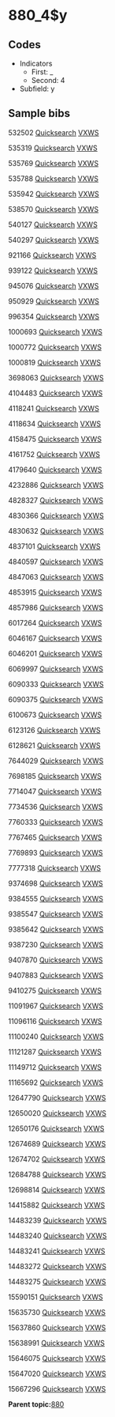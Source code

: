 # 880\_4$y

## Codes

-   Indicators
    -   First: \_
    -   Second: 4
-   Subfield: y

## Sample bibs

532502 [Quicksearch](https://search.library.yale.edu/catalog/532502) [VXWS](http://prodorbis.library.yale.edu:7014/vxws/GetHoldingsService?bibId=532502)

535319 [Quicksearch](https://search.library.yale.edu/catalog/535319) [VXWS](http://prodorbis.library.yale.edu:7014/vxws/GetHoldingsService?bibId=535319)

535769 [Quicksearch](https://search.library.yale.edu/catalog/535769) [VXWS](http://prodorbis.library.yale.edu:7014/vxws/GetHoldingsService?bibId=535769)

535788 [Quicksearch](https://search.library.yale.edu/catalog/535788) [VXWS](http://prodorbis.library.yale.edu:7014/vxws/GetHoldingsService?bibId=535788)

535942 [Quicksearch](https://search.library.yale.edu/catalog/535942) [VXWS](http://prodorbis.library.yale.edu:7014/vxws/GetHoldingsService?bibId=535942)

538570 [Quicksearch](https://search.library.yale.edu/catalog/538570) [VXWS](http://prodorbis.library.yale.edu:7014/vxws/GetHoldingsService?bibId=538570)

540127 [Quicksearch](https://search.library.yale.edu/catalog/540127) [VXWS](http://prodorbis.library.yale.edu:7014/vxws/GetHoldingsService?bibId=540127)

540297 [Quicksearch](https://search.library.yale.edu/catalog/540297) [VXWS](http://prodorbis.library.yale.edu:7014/vxws/GetHoldingsService?bibId=540297)

921166 [Quicksearch](https://search.library.yale.edu/catalog/921166) [VXWS](http://prodorbis.library.yale.edu:7014/vxws/GetHoldingsService?bibId=921166)

939122 [Quicksearch](https://search.library.yale.edu/catalog/939122) [VXWS](http://prodorbis.library.yale.edu:7014/vxws/GetHoldingsService?bibId=939122)

945076 [Quicksearch](https://search.library.yale.edu/catalog/945076) [VXWS](http://prodorbis.library.yale.edu:7014/vxws/GetHoldingsService?bibId=945076)

950929 [Quicksearch](https://search.library.yale.edu/catalog/950929) [VXWS](http://prodorbis.library.yale.edu:7014/vxws/GetHoldingsService?bibId=950929)

996354 [Quicksearch](https://search.library.yale.edu/catalog/996354) [VXWS](http://prodorbis.library.yale.edu:7014/vxws/GetHoldingsService?bibId=996354)

1000693 [Quicksearch](https://search.library.yale.edu/catalog/1000693) [VXWS](http://prodorbis.library.yale.edu:7014/vxws/GetHoldingsService?bibId=1000693)

1000772 [Quicksearch](https://search.library.yale.edu/catalog/1000772) [VXWS](http://prodorbis.library.yale.edu:7014/vxws/GetHoldingsService?bibId=1000772)

1000819 [Quicksearch](https://search.library.yale.edu/catalog/1000819) [VXWS](http://prodorbis.library.yale.edu:7014/vxws/GetHoldingsService?bibId=1000819)

3698063 [Quicksearch](https://search.library.yale.edu/catalog/3698063) [VXWS](http://prodorbis.library.yale.edu:7014/vxws/GetHoldingsService?bibId=3698063)

4104483 [Quicksearch](https://search.library.yale.edu/catalog/4104483) [VXWS](http://prodorbis.library.yale.edu:7014/vxws/GetHoldingsService?bibId=4104483)

4118241 [Quicksearch](https://search.library.yale.edu/catalog/4118241) [VXWS](http://prodorbis.library.yale.edu:7014/vxws/GetHoldingsService?bibId=4118241)

4118634 [Quicksearch](https://search.library.yale.edu/catalog/4118634) [VXWS](http://prodorbis.library.yale.edu:7014/vxws/GetHoldingsService?bibId=4118634)

4158475 [Quicksearch](https://search.library.yale.edu/catalog/4158475) [VXWS](http://prodorbis.library.yale.edu:7014/vxws/GetHoldingsService?bibId=4158475)

4161752 [Quicksearch](https://search.library.yale.edu/catalog/4161752) [VXWS](http://prodorbis.library.yale.edu:7014/vxws/GetHoldingsService?bibId=4161752)

4179640 [Quicksearch](https://search.library.yale.edu/catalog/4179640) [VXWS](http://prodorbis.library.yale.edu:7014/vxws/GetHoldingsService?bibId=4179640)

4232886 [Quicksearch](https://search.library.yale.edu/catalog/4232886) [VXWS](http://prodorbis.library.yale.edu:7014/vxws/GetHoldingsService?bibId=4232886)

4828327 [Quicksearch](https://search.library.yale.edu/catalog/4828327) [VXWS](http://prodorbis.library.yale.edu:7014/vxws/GetHoldingsService?bibId=4828327)

4830366 [Quicksearch](https://search.library.yale.edu/catalog/4830366) [VXWS](http://prodorbis.library.yale.edu:7014/vxws/GetHoldingsService?bibId=4830366)

4830632 [Quicksearch](https://search.library.yale.edu/catalog/4830632) [VXWS](http://prodorbis.library.yale.edu:7014/vxws/GetHoldingsService?bibId=4830632)

4837101 [Quicksearch](https://search.library.yale.edu/catalog/4837101) [VXWS](http://prodorbis.library.yale.edu:7014/vxws/GetHoldingsService?bibId=4837101)

4840597 [Quicksearch](https://search.library.yale.edu/catalog/4840597) [VXWS](http://prodorbis.library.yale.edu:7014/vxws/GetHoldingsService?bibId=4840597)

4847063 [Quicksearch](https://search.library.yale.edu/catalog/4847063) [VXWS](http://prodorbis.library.yale.edu:7014/vxws/GetHoldingsService?bibId=4847063)

4853915 [Quicksearch](https://search.library.yale.edu/catalog/4853915) [VXWS](http://prodorbis.library.yale.edu:7014/vxws/GetHoldingsService?bibId=4853915)

4857986 [Quicksearch](https://search.library.yale.edu/catalog/4857986) [VXWS](http://prodorbis.library.yale.edu:7014/vxws/GetHoldingsService?bibId=4857986)

6017264 [Quicksearch](https://search.library.yale.edu/catalog/6017264) [VXWS](http://prodorbis.library.yale.edu:7014/vxws/GetHoldingsService?bibId=6017264)

6046167 [Quicksearch](https://search.library.yale.edu/catalog/6046167) [VXWS](http://prodorbis.library.yale.edu:7014/vxws/GetHoldingsService?bibId=6046167)

6046201 [Quicksearch](https://search.library.yale.edu/catalog/6046201) [VXWS](http://prodorbis.library.yale.edu:7014/vxws/GetHoldingsService?bibId=6046201)

6069997 [Quicksearch](https://search.library.yale.edu/catalog/6069997) [VXWS](http://prodorbis.library.yale.edu:7014/vxws/GetHoldingsService?bibId=6069997)

6090333 [Quicksearch](https://search.library.yale.edu/catalog/6090333) [VXWS](http://prodorbis.library.yale.edu:7014/vxws/GetHoldingsService?bibId=6090333)

6090375 [Quicksearch](https://search.library.yale.edu/catalog/6090375) [VXWS](http://prodorbis.library.yale.edu:7014/vxws/GetHoldingsService?bibId=6090375)

6100673 [Quicksearch](https://search.library.yale.edu/catalog/6100673) [VXWS](http://prodorbis.library.yale.edu:7014/vxws/GetHoldingsService?bibId=6100673)

6123126 [Quicksearch](https://search.library.yale.edu/catalog/6123126) [VXWS](http://prodorbis.library.yale.edu:7014/vxws/GetHoldingsService?bibId=6123126)

6128621 [Quicksearch](https://search.library.yale.edu/catalog/6128621) [VXWS](http://prodorbis.library.yale.edu:7014/vxws/GetHoldingsService?bibId=6128621)

7644029 [Quicksearch](https://search.library.yale.edu/catalog/7644029) [VXWS](http://prodorbis.library.yale.edu:7014/vxws/GetHoldingsService?bibId=7644029)

7698185 [Quicksearch](https://search.library.yale.edu/catalog/7698185) [VXWS](http://prodorbis.library.yale.edu:7014/vxws/GetHoldingsService?bibId=7698185)

7714047 [Quicksearch](https://search.library.yale.edu/catalog/7714047) [VXWS](http://prodorbis.library.yale.edu:7014/vxws/GetHoldingsService?bibId=7714047)

7734536 [Quicksearch](https://search.library.yale.edu/catalog/7734536) [VXWS](http://prodorbis.library.yale.edu:7014/vxws/GetHoldingsService?bibId=7734536)

7760333 [Quicksearch](https://search.library.yale.edu/catalog/7760333) [VXWS](http://prodorbis.library.yale.edu:7014/vxws/GetHoldingsService?bibId=7760333)

7767465 [Quicksearch](https://search.library.yale.edu/catalog/7767465) [VXWS](http://prodorbis.library.yale.edu:7014/vxws/GetHoldingsService?bibId=7767465)

7769893 [Quicksearch](https://search.library.yale.edu/catalog/7769893) [VXWS](http://prodorbis.library.yale.edu:7014/vxws/GetHoldingsService?bibId=7769893)

7777318 [Quicksearch](https://search.library.yale.edu/catalog/7777318) [VXWS](http://prodorbis.library.yale.edu:7014/vxws/GetHoldingsService?bibId=7777318)

9374698 [Quicksearch](https://search.library.yale.edu/catalog/9374698) [VXWS](http://prodorbis.library.yale.edu:7014/vxws/GetHoldingsService?bibId=9374698)

9384555 [Quicksearch](https://search.library.yale.edu/catalog/9384555) [VXWS](http://prodorbis.library.yale.edu:7014/vxws/GetHoldingsService?bibId=9384555)

9385547 [Quicksearch](https://search.library.yale.edu/catalog/9385547) [VXWS](http://prodorbis.library.yale.edu:7014/vxws/GetHoldingsService?bibId=9385547)

9385642 [Quicksearch](https://search.library.yale.edu/catalog/9385642) [VXWS](http://prodorbis.library.yale.edu:7014/vxws/GetHoldingsService?bibId=9385642)

9387230 [Quicksearch](https://search.library.yale.edu/catalog/9387230) [VXWS](http://prodorbis.library.yale.edu:7014/vxws/GetHoldingsService?bibId=9387230)

9407870 [Quicksearch](https://search.library.yale.edu/catalog/9407870) [VXWS](http://prodorbis.library.yale.edu:7014/vxws/GetHoldingsService?bibId=9407870)

9407883 [Quicksearch](https://search.library.yale.edu/catalog/9407883) [VXWS](http://prodorbis.library.yale.edu:7014/vxws/GetHoldingsService?bibId=9407883)

9410275 [Quicksearch](https://search.library.yale.edu/catalog/9410275) [VXWS](http://prodorbis.library.yale.edu:7014/vxws/GetHoldingsService?bibId=9410275)

11091967 [Quicksearch](https://search.library.yale.edu/catalog/11091967) [VXWS](http://prodorbis.library.yale.edu:7014/vxws/GetHoldingsService?bibId=11091967)

11096116 [Quicksearch](https://search.library.yale.edu/catalog/11096116) [VXWS](http://prodorbis.library.yale.edu:7014/vxws/GetHoldingsService?bibId=11096116)

11100240 [Quicksearch](https://search.library.yale.edu/catalog/11100240) [VXWS](http://prodorbis.library.yale.edu:7014/vxws/GetHoldingsService?bibId=11100240)

11121287 [Quicksearch](https://search.library.yale.edu/catalog/11121287) [VXWS](http://prodorbis.library.yale.edu:7014/vxws/GetHoldingsService?bibId=11121287)

11149712 [Quicksearch](https://search.library.yale.edu/catalog/11149712) [VXWS](http://prodorbis.library.yale.edu:7014/vxws/GetHoldingsService?bibId=11149712)

11165692 [Quicksearch](https://search.library.yale.edu/catalog/11165692) [VXWS](http://prodorbis.library.yale.edu:7014/vxws/GetHoldingsService?bibId=11165692)

12647790 [Quicksearch](https://search.library.yale.edu/catalog/12647790) [VXWS](http://prodorbis.library.yale.edu:7014/vxws/GetHoldingsService?bibId=12647790)

12650020 [Quicksearch](https://search.library.yale.edu/catalog/12650020) [VXWS](http://prodorbis.library.yale.edu:7014/vxws/GetHoldingsService?bibId=12650020)

12650176 [Quicksearch](https://search.library.yale.edu/catalog/12650176) [VXWS](http://prodorbis.library.yale.edu:7014/vxws/GetHoldingsService?bibId=12650176)

12674689 [Quicksearch](https://search.library.yale.edu/catalog/12674689) [VXWS](http://prodorbis.library.yale.edu:7014/vxws/GetHoldingsService?bibId=12674689)

12674702 [Quicksearch](https://search.library.yale.edu/catalog/12674702) [VXWS](http://prodorbis.library.yale.edu:7014/vxws/GetHoldingsService?bibId=12674702)

12684788 [Quicksearch](https://search.library.yale.edu/catalog/12684788) [VXWS](http://prodorbis.library.yale.edu:7014/vxws/GetHoldingsService?bibId=12684788)

12698814 [Quicksearch](https://search.library.yale.edu/catalog/12698814) [VXWS](http://prodorbis.library.yale.edu:7014/vxws/GetHoldingsService?bibId=12698814)

14415882 [Quicksearch](https://search.library.yale.edu/catalog/14415882) [VXWS](http://prodorbis.library.yale.edu:7014/vxws/GetHoldingsService?bibId=14415882)

14483239 [Quicksearch](https://search.library.yale.edu/catalog/14483239) [VXWS](http://prodorbis.library.yale.edu:7014/vxws/GetHoldingsService?bibId=14483239)

14483240 [Quicksearch](https://search.library.yale.edu/catalog/14483240) [VXWS](http://prodorbis.library.yale.edu:7014/vxws/GetHoldingsService?bibId=14483240)

14483241 [Quicksearch](https://search.library.yale.edu/catalog/14483241) [VXWS](http://prodorbis.library.yale.edu:7014/vxws/GetHoldingsService?bibId=14483241)

14483272 [Quicksearch](https://search.library.yale.edu/catalog/14483272) [VXWS](http://prodorbis.library.yale.edu:7014/vxws/GetHoldingsService?bibId=14483272)

14483275 [Quicksearch](https://search.library.yale.edu/catalog/14483275) [VXWS](http://prodorbis.library.yale.edu:7014/vxws/GetHoldingsService?bibId=14483275)

15590151 [Quicksearch](https://search.library.yale.edu/catalog/15590151) [VXWS](http://prodorbis.library.yale.edu:7014/vxws/GetHoldingsService?bibId=15590151)

15635730 [Quicksearch](https://search.library.yale.edu/catalog/15635730) [VXWS](http://prodorbis.library.yale.edu:7014/vxws/GetHoldingsService?bibId=15635730)

15637860 [Quicksearch](https://search.library.yale.edu/catalog/15637860) [VXWS](http://prodorbis.library.yale.edu:7014/vxws/GetHoldingsService?bibId=15637860)

15638991 [Quicksearch](https://search.library.yale.edu/catalog/15638991) [VXWS](http://prodorbis.library.yale.edu:7014/vxws/GetHoldingsService?bibId=15638991)

15646075 [Quicksearch](https://search.library.yale.edu/catalog/15646075) [VXWS](http://prodorbis.library.yale.edu:7014/vxws/GetHoldingsService?bibId=15646075)

15647020 [Quicksearch](https://search.library.yale.edu/catalog/15647020) [VXWS](http://prodorbis.library.yale.edu:7014/vxws/GetHoldingsService?bibId=15647020)

15667296 [Quicksearch](https://search.library.yale.edu/catalog/15667296) [VXWS](http://prodorbis.library.yale.edu:7014/vxws/GetHoldingsService?bibId=15667296)

**Parent topic:**[880](../../tags/880/880.md)

